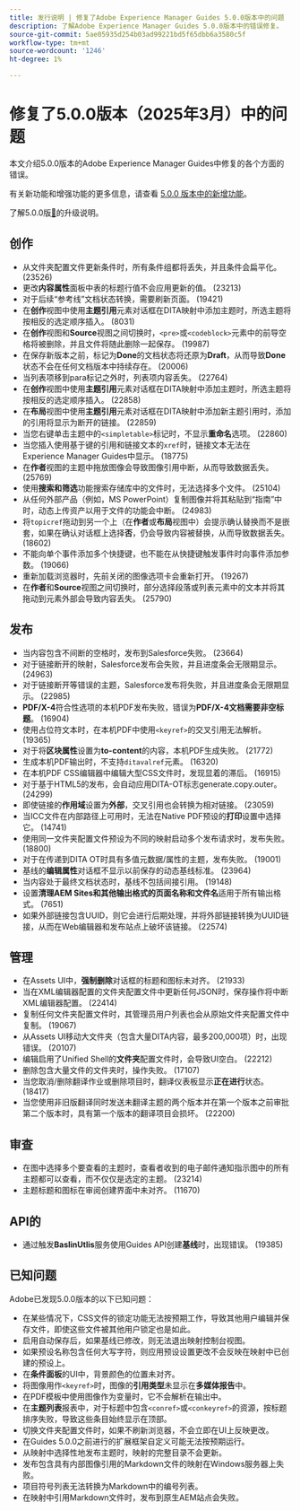 ```yaml
---
title: 发行说明 | 修复了Adobe Experience Manager Guides 5.0.0版本中的问题
description: 了解Adobe Experience Manager Guides 5.0.0版本中的错误修复。
source-git-commit: 5ae05935d254b03ad99221bd5f65dbb6a3580c5f
workflow-type: tm+mt
source-wordcount: '1246'
ht-degree: 1%

---
```


# 修复了5.0.0版本（2025年3月）中的问题

本文介绍5.0.0版本的Adobe Experience Manager Guides中修复的各个方面的错误。


有关新功能和增强功能的更多信息，请查看 [5.0.0 版本中的新增功能](whats-new-5-0-0.md)。

了解5.0.0版[&#128279;](upgrade-instructions-5-0-0.md)的升级说明。


## 创作

- 从文件夹配置文件更新条件时，所有条件组都将丢失，并且条件会扁平化。 (23526)
- 更改&#x200B;**内容属性**&#x200B;面板中表的标题行值不会应用更新的值。 (23213)
- 对于后续“参考线”文档状态转换，需要刷新页面。 (19421)
- 在&#x200B;**创作**&#x200B;视图中使用&#x200B;**主题引用**&#x200B;元素对话框在DITA映射中添加主题时，所选主题将按相反的选定顺序插入。 (8031)
- 在&#x200B;**创作**&#x200B;视图和&#x200B;**Source**&#x200B;视图之间切换时，`<pre>`或`<codeblock>`元素中的前导空格将被删除，并且文件将随此删除一起保存。 (19987)
- 在保存新版本之前，标记为&#x200B;**Done**&#x200B;的文档状态将还原为&#x200B;**Draft**，从而导致&#x200B;**Done**&#x200B;状态不会在任何文档版本中持续存在。 (20006)
- 当列表项移到para标记之外时，列表项内容丢失。 (22764)
- 在&#x200B;**创作**&#x200B;视图中使用&#x200B;**主题引用**&#x200B;元素对话框在DITA映射中添加主题时，所选主题将按相反的选定顺序插入。 (22858)
- 在&#x200B;**布局**&#x200B;视图中使用&#x200B;**主题引用**&#x200B;元素对话框在DITA映射中添加新主题引用时，添加的引用将显示为断开的链接。 (22859)
- 当您右键单击主题中的`<simpletable>`标记时，不显示&#x200B;**重命名**&#x200B;选项。 (22860)
- 当您插入使用基于键的引用和链接文本的`xref`时，链接文本无法在Experience Manager Guides中显示。 (18775)
- 在&#x200B;**作者**&#x200B;视图的主题中拖放图像会导致图像引用中断，从而导致数据丢失。 (25769)
- 使用&#x200B;**搜索和筛选**&#x200B;功能搜索存储库中的文件时，无法选择多个文件。 (25104)
- 从任何外部产品（例如，MS PowerPoint）复制图像并将其粘贴到“指南”中时，动态上传资产以用于文件的功能会中断。 (24983)
- 将`topicref`拖动到另一个上（在&#x200B;**作者**&#x200B;或&#x200B;**布局**&#x200B;视图中）会提示确认替换而不是嵌套，如果在确认对话框上选择&#x200B;**否**，仍会导致内容被替换，从而导致数据丢失。 (18602)
- 不能向单个事件添加多个快捷键，也不能在从快捷键触发事件时向事件添加参数。 (19066)
- 重新加载浏览器时，先前关闭的图像选项卡会重新打开。 (19267)
- 在&#x200B;**作者**&#x200B;和&#x200B;**Source**&#x200B;视图之间切换时，部分选择段落或列表元素中的文本并将其拖动到元素外部会导致内容丢失。 (25790)

## 发布

- 当内容包含不间断的空格时，发布到Salesforce失败。 (23664)
- 对于链接断开的映射，Salesforce发布会失败，并且进度条会无限期显示。 (24963)
- 对于链接断开等错误的主题，Salesforce发布将失败，并且进度条会无限期显示。 (22985)
- **PDF/X-4**&#x200B;符合性选项的本机PDF发布失败，错误为&#x200B;**PDF/X-4文档需要非空标题**。 (16904)
- 使用占位符文本时，在本机PDF中使用`<keyref>`的交叉引用无法解析。 (19365)
- 对于将&#x200B;**区块属性**&#x200B;设置为&#x200B;**to-content**&#x200B;的内容，本机PDF生成失败。 (21772)
- 生成本机PDF输出时，不支持`ditavalref`元素。 (16320)
- 在本机PDF CSS编辑器中编辑大型CSS文件时，发现显着的滞后。 (16915)
- 对于基于HTML5的发布，会自动应用DITA-OT标志generate.copy.outer。 (24299)
- 即使链接的&#x200B;**作用域**&#x200B;设置为&#x200B;**外部**，交叉引用也会转换为相对链接。 (23059)
- 当ICC文件在内部路径上可用时，无法在Native PDF预设的&#x200B;**打印**&#x200B;设置中选择它。 (14741)
- 使用同一文件夹配置文件预设为不同的映射启动多个发布请求时，发布失败。 (18800)
- 对于在传递到DITA OT时具有多值元数据/属性的主题，发布失败。 (19001)
- 基线的&#x200B;**编辑属性**&#x200B;对话框不显示以前保存的动态基线标准。  (23964)
- 当内容处于最终文档状态时，基线不包括间接引用。 (19148)
- 设置&#x200B;**清理AEM Sites和其他输出格式的页面名称和文件名**&#x200B;适用于所有输出格式。 (7651)
- 如果外部链接包含UUID，则它会进行后期处理，并将外部链接转换为UUID链接，从而在Web编辑器和发布站点上破坏该链接。 (22574)


## 管理

- 在Assets UI中，**强制删除**&#x200B;对话框的标题和图标未对齐。 (21933)
- 当在XML编辑器配置的文件夹配置文件中更新任何JSON时，保存操作将中断XML编辑器配置。 (22414)
- 复制任何文件夹配置文件时，其管理员用户列表也会从原始文件夹配置文件中复制。 (19067)
- 从Assets UI移动大文件夹（包含大量DITA内容，最多200,000项）时，出现错误。 (20107)
- 编辑启用了Unified Shell的&#x200B;**文件夹**&#x200B;配置文件时，会导致UI空白。 (22212)
- 删除包含大量文件的文件夹时，操作失败。 (17107)
- 当您取消/删除翻译作业或删除项目时，翻译仪表板显示&#x200B;**正在进行**&#x200B;状态。 (18417)
- 当您使用非旧版翻译同时发送未翻译主题的两个版本并在第一个版本之前审批第二个版本时，具有第一个版本的翻译项目会损坏。 (22200)


## 审查

- 在图中选择多个要查看的主题时，查看者收到的电子邮件通知指示图中的所有主题都可以查看，而不仅仅是选定的主题。 (23214)
- 主题标题和图标在审阅创建界面中未对齐。 (11670)


## API的

- 通过触发&#x200B;**BaslinUtlis**&#x200B;服务使用Guides API创建&#x200B;**基线**&#x200B;时，出现错误。 (19385)

## 已知问题

Adobe已发现5.0.0版本的以下已知问题：

- 在某些情况下，CSS文件的锁定功能无法按预期工作，导致其他用户编辑并保存文件，即使这些文件被其他用户锁定也是如此。
- 启用自动保存后，如果基线已修改，则无法退出映射控制台视图。
- 如果预设名称包含任何大写字符，则应用预设设置更改不会反映在映射中已创建的预设上。
- 在&#x200B;**条件面板**&#x200B;的UI中，背景颜色的位置未对齐。
- 将图像用作`<keyref>`时，图像的&#x200B;**引用类型**&#x200B;未显示在&#x200B;**多媒体报告**&#x200B;中。
- 在PDF模板中使用图像作为变量时，它不会解析在输出中。
- 在&#x200B;**主题列表**&#x200B;报表中，对于标题中包含`<conref>`或`<conkeyref>`的资源，按标题排序失败，导致这些条目始终显示在顶部。
- 切换文件夹配置文件时，如果不刷新浏览器，不会立即在UI上反映更改。
- 在Guides 5.0.0之前进行的扩展框架自定义可能无法按预期运行。
- 从映射中选择性地发布主题时，映射的完整目录不会更新。
- 发布包含具有内部图像引用的Markdown文件的映射在Windows服务器上失败。
- 项目符号列表无法转换为Markdown中的编号列表。
- 在映射中引用Markdown文件时，发布到原生AEM站点会失败。


